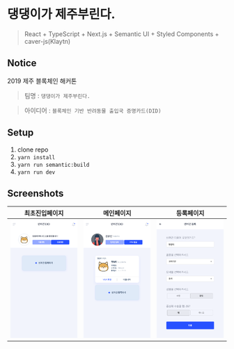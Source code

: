 # 댕댕이가 제주부린다.
> React + TypeScript + Next.js + Semantic UI + Styled Components + caver-js(Klaytn)

## Notice
2019 제주 블록체인 해커톤
> 팀명 : `댕댕이가 제주부린다.`


> 아이디어 : `블록체인 기반 반려동물 출입국 증명카드(DID)`

## Setup
1. clone repo
2. `yarn install`
3. `yarn run semantic:build`
4. `yarn run dev`

## Screenshots
| 최초진입페이지 | 메인페이지 | 등록페이지 |
|-------|-------|-------|
| ![최초진입페이지](./assets/screenshot/initialPage.png) | ![메인페이지](./assets/screenshot/mainPage.png) | ![등록페이지](./assets/screenshot/registerPage.png) |
